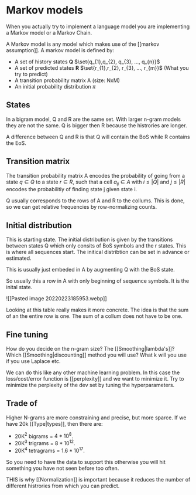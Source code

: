 # Markov models 
When you actually try to implement a language model you are implementing a Markov model or a Markov Chain.

A Markov model is any model which makes use of the [[markov assumption]]. A markov model is defined by:

- A set of history states **Q** $\set{q_{1},q_{2}, q_{3}, ..., q_{n}}$ 
- A set of predicted states **R** $\set{r_{1},r_{2}, r_{3}, ..., r_{m}}$ (What you try to predict)
- A transition probability matrix A (size: NxM)
- An initial probability distribution $\pi$

## States
In a bigram model, Q and R are the same set. With larger n-gram models they are not the same. Q is bigger then R because the histrories are longer. 

A difference between Q and R is that Q will contain the BoS while R contains the EoS.

## Transition matrix 
The transition probability matrix A encodes the probability of going from a state $q \in Q$ to a state $r \in R$, such that a cell $a_{ij} \in A$ with $i \leq |Q|$ and $j \leq |R|$ encodes the probabilitiy of finding state j given state i.

Q usually corresponds to the rows of A and R to the collums. This is done, so we can get relative frequencies by row-normalizing counts. 

## Initial distribution 
This is starting state. The initial distribution is given by the transitions between states Q which only consits of BoS symbols and the r states. This is where all sequences start. The initical distribtion can be set in advance or estimated. 

This is usually just embeded in A by augmenting Q with the BoS state.

So usually this a row in A with only beginning of sequence symbols. It is the inital state.

![[Pasted image 20220223185953.webp]]

Looking at this table really makes it more concrete. The idea is that the sum of an the entire row is one. The sum of a collum does not have to be one. 

## Fine tuning
How do you decide on the n-gram size? The [[Smoothing|lambda's]]? Which [[Smoothing|discounting]] method you will use? What k will you use if you use Laplace etc.

We can do this like any other machine learning problem. In this case the loss/cost/error function is [[perplexity]] and we want to minimize it. Try to minimize the perplexity of the dev set by tuning the hyperparameters.  


## Trade of
Higher N-grams are more constraining and precise, but more sparce. If we have 20k [[Type|types]], then there are:
- 20K$^2$ bigrams = $4*10^8$. 
- 20K$^{3}$ trigrams = $8 * 10^{12}$. 
- 20K$^{4}$ tetragrams = $1.6 * 10^{17}$. 

So you need to have the data to support this otherwise you will hit something you have not seen before too often. 

THIS is why [[Normalization]] is important because it reduces the number of different histrories from which you can predict. 